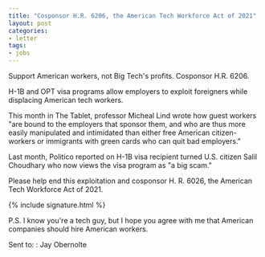 ```yaml
---
title: "Cosponsor H.R. 6206, the American Tech Workforce Act of 2021"
layout: post
categories:
- letter
tags:
- jobs
---
```


Support American workers, not Big Tech's profits. Cosponsor H.R. 6206.

H-1B and OPT visa programs allow employers to exploit foreigners while displacing American tech workers.

This month in The Tablet, professor Micheal Lind wrote how guest workers "are bound to the employers that sponsor them, and who are thus more easily manipulated and intimidated than either free American citizen-workers or immigrants with green cards who can quit bad employers."

Last month, Politico reported on H-1B visa recipient turned U.S. citizen Salil Choudhary who now views the visa program as "a big scam."

Please help end this exploitation and cosponsor H. R. 6026, the American Tech Workforce Act of 2021.

{% include signature.html %}

P.S. I know you're a tech guy, but I hope you agree with me that American companies should hire American workers.

Sent to:
: Jay Obernolte
